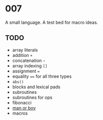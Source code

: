 # 007

A small language. A test bed for macro ideas.

## TODO

* array literals
* addition `+`
* concatenation `~`
* array indexing `[]`
* assignment `=`
* equality `==` for all three types
* `abs()`
* blocks and lexical pads
* subroutines
* subroutines for ops
* fibonacci
* [man or boy](https://en.wikipedia.org/wiki/Man_or_boy_test)
* macros
